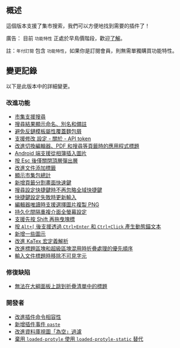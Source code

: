 ## 概述

這個版本支援了集市搜索，我們可以方便地找到需要的插件了！

廣告： 目前 `功能特性` 正處於早鳥價階段，歡迎[了解](https://b3log.org/siyuan/pricing.html)。

註：`年付訂閱` 包含 `功能特性`，如果你是訂閱會員，則無需單獨購買功能特性。

## 變更記錄

以下是此版本中的詳細變更。

### 改進功能

* [市集支援搜尋](https://github.com/siyuan-note/siyuan/issues/8173)
* [搜尋結果顯示命名、別名和備註](https://github.com/siyuan-note/siyuan/issues/9430)
* [避免反鏈模板屬性覆蓋麵包屑](https://github.com/siyuan-note/siyuan/issues/9445)
* [支援修改 設定 - 關於 - API token](https://github.com/siyuan-note/siyuan/issues/9448)
* [改進切換編輯器、PDF 和搜尋等頁籤時的應用程式標題](https://github.com/siyuan-note/siyuan/issues/9450)
* [Android 端支援從相簿插入圖片](https://github.com/siyuan-note/siyuan/issues/9455)
* [按 Esc 後僅關閉頂層彈出層](https://github.com/siyuan-note/siyuan/issues/9456)
* [改進文件添加標籤](https://github.com/siyuan-note/siyuan/issues/9462)
* [顯示市集包總計](https://github.com/siyuan-note/siyuan/issues/9467)
* [新增頁籤分割畫面快速鍵](https://github.com/siyuan-note/siyuan/issues/9470)
* [搜尋設定快捷鍵時不再忽略全域快捷鍵](https://github.com/siyuan-note/siyuan/issues/9474)
* [快捷鍵設定失敗時更新輸入](https://github.com/siyuan-note/siyuan/issues/9475)
* [編輯器唯讀時支援選擇圖片複製 PNG](https://github.com/siyuan-note/siyuan/issues/9476)
* [持久化間隔重複介面全螢幕設定](https://github.com/siyuan-note/siyuan/issues/9477)
* [支援先按 Shift 再拖曳塊標](https://github.com/siyuan-note/siyuan/issues/9479)
* [按 `Alt+[` 後支援透過 `Ctrl+Enter` 和 `Ctrl+Click` 產生動態錨文本](https://github.com/siyuan-note/siyuan/issues/9480)
* [新增一些圖示](https://github.com/siyuan-note/siyuan/issues/9481)
* [改進 KaTex 宏定義解析](https://github.com/siyuan-note/siyuan/issues/9485)
* [改進標題區塊和超級區塊混用時折疊處理的優先順序](https://github.com/siyuan-note/siyuan/issues/9488)
* [輸入文件標題時移除不可見字元](https://github.com/siyuan-note/siyuan/issues/9493)

### 修復缺陷

* [無法在大綱面板上跳到折疊清單中的標題](https://github.com/siyuan-note/siyuan/issues/9469)

### 開發者

* [改進插件命令相容性](https://github.com/siyuan-note/siyuan/issues/9231)
* [新增插件事件 `paste`](https://github.com/siyuan-note/siyuan/issues/9452)
* [改進資料庫視圖「為空」過濾](https://github.com/siyuan-note/siyuan/issues/9463)
* [棄用 `loaded-protyle` 使用 `loaded-protyle-static` 替代](https://github.com/siyuan-note/siyuan/issues/9468)
